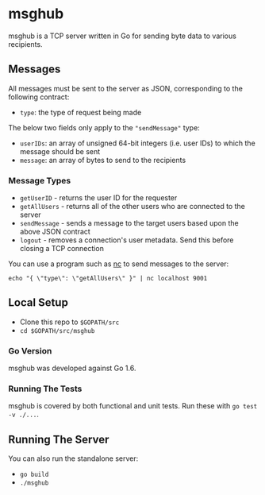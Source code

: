 # msghub

msghub is a TCP server written in Go for sending byte data to various recipients.


## Messages

All messages must be sent to the server as JSON, corresponding to the following contract:

* `type`: the type of request being made

The below two fields only apply to the `"sendMessage"` type:

* `userIDs`: an array of unsigned 64-bit integers (i.e. user IDs) to which the message should be sent
* `message`: an array of bytes to send to the recipients


### Message Types

* `getUserID` - returns the user ID for the requester
* `getAllUsers` - returns all of the other users who are connected to the server
* `sendMessage` - sends a message to the target users based upon the above JSON contract
* `logout` - removes a connection's user metadata. Send this before closing a TCP connection

You can use a program such as [nc](http://linux.die.net/man/1/nc) to send messages to the server:

```
echo "{ \"type\": \"getAllUsers\" }" | nc localhost 9001
```


## Local Setup

* Clone this repo to `$GOPATH/src`
* `cd $GOPATH/src/msghub`

### Go Version

msghub was developed against Go 1.6.

### Running The Tests

msghub is covered by both functional and unit tests. Run these with `go test -v ./...`.


## Running The Server

You can also run the standalone server:

* `go build`
* `./msghub`